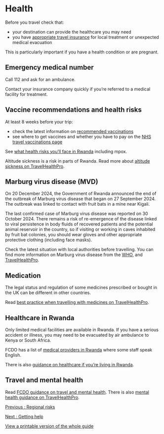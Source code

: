 # Health

Before you travel check that:

* your destination can provide the healthcare you may need
* you have [appropriate travel insurance](https://www.gov.uk/guidance/foreign-travel-insurance) for local treatment or unexpected medical evacuation

This is particularly important if you have a health condition or are pregnant.

## Emergency medical number

Call 112 and ask for an ambulance.

Contact your insurance company quickly if you’re referred to a medical facility for treatment.

## Vaccine recommendations and health risks

At least 8 weeks before your trip:

* check the latest information on [recommended vaccinations](https://travelhealthpro.org.uk/country/187/rwanda#Vaccine_Recommendations)
* see where to get vaccines and whether you have to pay on the [NHS travel vaccinations page](https://www.nhs.uk/conditions/travel-vaccinations/)

See [what health risks you’ll face in Rwanda](https://travelhealthpro.org.uk/country/187/rwanda#General_Information) including mpox.

Altitude sickness is a risk in parts of Rwanda. Read more about [altitude sickness on TravelHealthPro](https://travelhealthpro.org.uk/factsheet/26/altitude-illness).

## Marburg virus disease (MVD)

On 20 December 2024, the Government of Rwanda announced the end of the outbreak of Marburg virus disease that began on 27 September 2024. The outbreak was linked to contact with fruit bats in a mine near Kigali.

The last confirmed case of Marburg virus disease was reported on 30 October 2024. There remains a risk of re-emergence of the disease linked to viral persistence in body fluids of recovered patients and the potential animal reservoir in the country, so if visiting or working in caves inhabited by fruit bat colonies, you should wear gloves and other appropriate protective clothing (including face masks).

Check the latest situation with local authorities before travelling. You can find more information on Marburg virus disease from the [WHO](https://www.who.int/news-room/fact-sheets/detail/marburg-virus-disease), and [TravelHealthPro](https://travelhealthpro.org.uk/news/799/marburg-virus-disease-in-rwanda).

## Medication

The legal status and regulation of some medicines prescribed or bought in the UK can be different in other countries.

Read [best practice when travelling with medicines on TravelHealthPro](https://travelhealthpro.org.uk/factsheet/43/medicines-abroad).

## Healthcare in Rwanda

Only limited medical facilities are available in Rwanda. If you have a serious accident or illness, you may need to be evacuated by air ambulance to Kenya or South Africa.

FCDO has a list of [medical providers in Rwanda](https://www.gov.uk/government/publications/rwanda-list-of-medical-facilities) where some staff speak English.

There is also [guidance on healthcare if you’re living in Rwanda](https://www.gov.uk/government/publications/living-in-rwanda-guidance/living-in-rwanda-guidance#healthcare-in-rwanda).

## Travel and mental health

Read [FCDO guidance on travel and mental health](https://www.gov.uk/guidance/foreign-travel-advice-for-people-with-mental-health-issues). There is also [mental health guidance on TravelHealthPro](https://travelhealthpro.org.uk/factsheet/85/travelling-with-mental-health-conditions).

[Previous
:
Regional risks](/foreign-travel-advice/rwanda/regional-risks)

[Next
:
Getting help](/foreign-travel-advice/rwanda/getting-help)

[View a printable version of the whole guide](/foreign-travel-advice/rwanda/print)